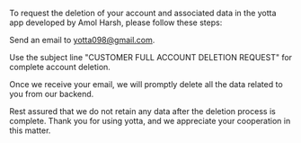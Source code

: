 To request the deletion of your account and associated data in the yotta app developed by Amol Harsh, please follow these steps:

Send an email to yotta098@gmail.com.

Use the subject line "CUSTOMER FULL ACCOUNT DELETION REQUEST" for complete account deletion.

Once we receive your email, we will promptly delete all the data related to you from our backend.

Rest assured that we do not retain any data after the deletion process is complete. Thank you for using yotta, and we appreciate your cooperation in this matter.
